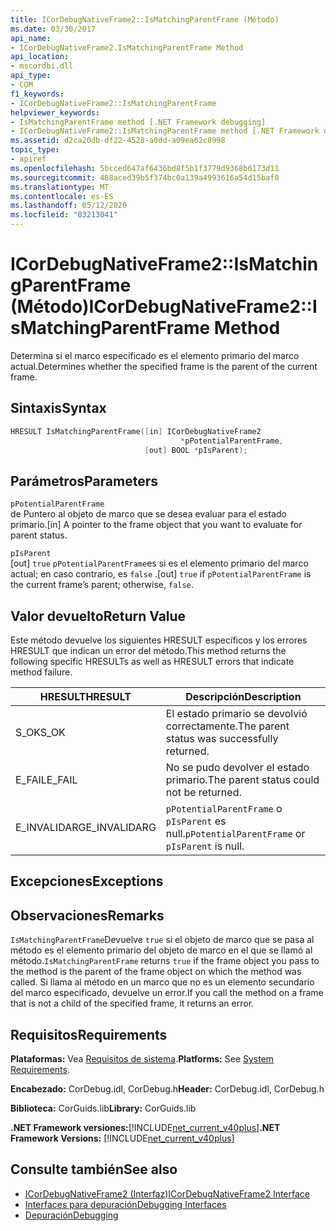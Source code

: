 ```yaml
---
title: ICorDebugNativeFrame2::IsMatchingParentFrame (Método)
ms.date: 03/30/2017
api_name:
- ICorDebugNativeFrame2.IsMatchingParentFrame Method
api_location:
- mscordbi.dll
api_type:
- COM
f1_keywords:
- ICorDebugNativeFrame2::IsMatchingParentFrame
helpviewer_keywords:
- IsMatchingParentFrame method [.NET Framework debugging]
- ICorDebugNativeFrame2::IsMatchingParentFrame method [.NET Framework debugging]
ms.assetid: d2ca20db-df22-4528-a0dd-a09ea62c8998
topic_type:
- apiref
ms.openlocfilehash: 5bcced647af6436bd8f5b1f3779d9368b6173d11
ms.sourcegitcommit: 488aced39b5f374bc0a139a4993616a54d15baf0
ms.translationtype: MT
ms.contentlocale: es-ES
ms.lasthandoff: 05/12/2020
ms.locfileid: "83213041"
---
```

# <a name="icordebugnativeframe2ismatchingparentframe-method"></a><span data-ttu-id="b8036-102">ICorDebugNativeFrame2::IsMatchingParentFrame (Método)</span><span class="sxs-lookup"><span data-stu-id="b8036-102">ICorDebugNativeFrame2::IsMatchingParentFrame Method</span></span>
<span data-ttu-id="b8036-103">Determina si el marco especificado es el elemento primario del marco actual.</span><span class="sxs-lookup"><span data-stu-id="b8036-103">Determines whether the specified frame is the parent of the current frame.</span></span>  
  
## <a name="syntax"></a><span data-ttu-id="b8036-104">Sintaxis</span><span class="sxs-lookup"><span data-stu-id="b8036-104">Syntax</span></span>  
  
```cpp  
HRESULT IsMatchingParentFrame([in] ICorDebugNativeFrame2  
                                      *pPotentialParentFrame,  
                              [out] BOOL *pIsParent);  
```  
  
## <a name="parameters"></a><span data-ttu-id="b8036-105">Parámetros</span><span class="sxs-lookup"><span data-stu-id="b8036-105">Parameters</span></span>  
 `pPotentialParentFrame`  
 <span data-ttu-id="b8036-106">de Puntero al objeto de marco que se desea evaluar para el estado primario.</span><span class="sxs-lookup"><span data-stu-id="b8036-106">[in] A pointer to the frame object that you want to evaluate for parent status.</span></span>  
  
 `pIsParent`  
 <span data-ttu-id="b8036-107">[out] `true` `pPotentialParentFrame`es si es el elemento primario del marco actual; en caso contrario, es `false` .</span><span class="sxs-lookup"><span data-stu-id="b8036-107">[out] `true` if `pPotentialParentFrame` is the current frame’s parent; otherwise, `false`.</span></span>  
  
## <a name="return-value"></a><span data-ttu-id="b8036-108">Valor devuelto</span><span class="sxs-lookup"><span data-stu-id="b8036-108">Return Value</span></span>  
 <span data-ttu-id="b8036-109">Este método devuelve los siguientes HRESULT específicos y los errores HRESULT que indican un error del método.</span><span class="sxs-lookup"><span data-stu-id="b8036-109">This method returns the following specific HRESULTs as well as HRESULT errors that indicate method failure.</span></span>  
  
|<span data-ttu-id="b8036-110">HRESULT</span><span class="sxs-lookup"><span data-stu-id="b8036-110">HRESULT</span></span>|<span data-ttu-id="b8036-111">Descripción</span><span class="sxs-lookup"><span data-stu-id="b8036-111">Description</span></span>|  
|-------------|-----------------|  
|<span data-ttu-id="b8036-112">S_OK</span><span class="sxs-lookup"><span data-stu-id="b8036-112">S_OK</span></span>|<span data-ttu-id="b8036-113">El estado primario se devolvió correctamente.</span><span class="sxs-lookup"><span data-stu-id="b8036-113">The parent status was successfully returned.</span></span>|  
|<span data-ttu-id="b8036-114">E_FAIL</span><span class="sxs-lookup"><span data-stu-id="b8036-114">E_FAIL</span></span>|<span data-ttu-id="b8036-115">No se pudo devolver el estado primario.</span><span class="sxs-lookup"><span data-stu-id="b8036-115">The parent status could not be returned.</span></span>|  
|<span data-ttu-id="b8036-116">E_INVALIDARG</span><span class="sxs-lookup"><span data-stu-id="b8036-116">E_INVALIDARG</span></span>|<span data-ttu-id="b8036-117">`pPotentialParentFrame` o `pIsParent` es null.</span><span class="sxs-lookup"><span data-stu-id="b8036-117">`pPotentialParentFrame` or `pIsParent` is null.</span></span>|  
  
## <a name="exceptions"></a><span data-ttu-id="b8036-118">Excepciones</span><span class="sxs-lookup"><span data-stu-id="b8036-118">Exceptions</span></span>  
  
## <a name="remarks"></a><span data-ttu-id="b8036-119">Observaciones</span><span class="sxs-lookup"><span data-stu-id="b8036-119">Remarks</span></span>  
 <span data-ttu-id="b8036-120">`IsMatchingParentFrame`Devuelve `true` si el objeto de marco que se pasa al método es el elemento primario del objeto de marco en el que se llamó al método.</span><span class="sxs-lookup"><span data-stu-id="b8036-120">`IsMatchingParentFrame` returns `true` if the frame object you pass to the method is the parent of the frame object on which the method was called.</span></span> <span data-ttu-id="b8036-121">Si llama al método en un marco que no es un elemento secundario del marco especificado, devuelve un error.</span><span class="sxs-lookup"><span data-stu-id="b8036-121">If you call the method on a frame that is not a child of the specified frame, it returns an error.</span></span>  
  
## <a name="requirements"></a><span data-ttu-id="b8036-122">Requisitos</span><span class="sxs-lookup"><span data-stu-id="b8036-122">Requirements</span></span>  
 <span data-ttu-id="b8036-123">**Plataformas:** Vea [Requisitos de sistema](../../get-started/system-requirements.md).</span><span class="sxs-lookup"><span data-stu-id="b8036-123">**Platforms:** See [System Requirements](../../get-started/system-requirements.md).</span></span>  
  
 <span data-ttu-id="b8036-124">**Encabezado:** CorDebug.idl, CorDebug.h</span><span class="sxs-lookup"><span data-stu-id="b8036-124">**Header:** CorDebug.idl, CorDebug.h</span></span>  
  
 <span data-ttu-id="b8036-125">**Biblioteca:** CorGuids.lib</span><span class="sxs-lookup"><span data-stu-id="b8036-125">**Library:** CorGuids.lib</span></span>  
  
 <span data-ttu-id="b8036-126">**.NET Framework versiones:**[!INCLUDE[net_current_v40plus](../../../../includes/net-current-v40plus-md.md)]</span><span class="sxs-lookup"><span data-stu-id="b8036-126">**.NET Framework Versions:** [!INCLUDE[net_current_v40plus](../../../../includes/net-current-v40plus-md.md)]</span></span>  
  
## <a name="see-also"></a><span data-ttu-id="b8036-127">Consulte también</span><span class="sxs-lookup"><span data-stu-id="b8036-127">See also</span></span>

- [<span data-ttu-id="b8036-128">ICorDebugNativeFrame2 (Interfaz)</span><span class="sxs-lookup"><span data-stu-id="b8036-128">ICorDebugNativeFrame2 Interface</span></span>](icordebugnativeframe2-interface.md)
- [<span data-ttu-id="b8036-129">Interfaces para depuración</span><span class="sxs-lookup"><span data-stu-id="b8036-129">Debugging Interfaces</span></span>](debugging-interfaces.md)
- [<span data-ttu-id="b8036-130">Depuración</span><span class="sxs-lookup"><span data-stu-id="b8036-130">Debugging</span></span>](index.md)
